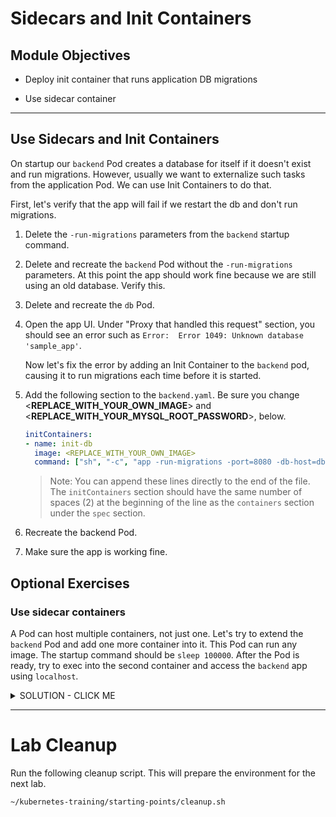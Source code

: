 # Sidecars and Init Containers

## Module Objectives


- Deploy init container that runs application DB migrations

- Use sidecar container

---

## Use Sidecars and Init Containers

On startup our `backend` Pod creates a database for itself if it doesn't exist and run migrations. However, usually we want to externalize such tasks from the application Pod. We can use Init Containers to do that.

First, let's verify that the app will fail if we restart the db and don't run migrations.

1. Delete the `-run-migrations` parameters from the `backend` startup command.

1. Delete and recreate the `backend` Pod without the `-run-migrations`
parameters. At this point the app should work fine because we are still
using an old database.  Verify this.

1. Delete and recreate the `db` Pod.

1. Open the app UI.  Under "Proxy that handled this request" section,
you should see an error such as `Error:  Error 1049: Unknown database
'sample_app'`.

    Now let's fix the error by adding an Init Container to the `backend` pod, causing it to run migrations each time before it is started.

1. Add the following section to the `backend.yaml`.
Be sure you change <**REPLACE_WITH_YOUR_OWN_IMAGE**>
and <**REPLACE_WITH_YOUR_MYSQL_ROOT_PASSWORD**>, below.

    ```yaml
    initContainers:
    - name: init-db
      image: <REPLACE_WITH_YOUR_OWN_IMAGE>
      command: ["sh", "-c", "app -run-migrations -port=8080 -db-host=db -db-password=<REPLACE_WITH_YOUR_MYSQL_ROOT_PASSWORD>" ]
    ```

    > Note: You can append these lines directly to the end of the file. The `initContainers` section should have the same number of spaces (2) at the beginning
    of the line as the `containers` section under the `spec` section.

1. Recreate the backend Pod.

1. Make sure the app is working fine.


## Optional Exercises

### Use sidecar containers

A Pod can host multiple containers, not just one. Let's try to extend the `backend` Pod and add one more container into it. This Pod can run any image. The startup command should be `sleep 100000`. After the Pod is ready, try to exec into the second container and access the `backend` app using `localhost`.

<details><summary>SOLUTION - CLICK ME</summary>
<p>

Modify the `backend.yaml` to include an additional container.

```yaml
spec:
  containers:
  - name: multi
    image: busybox
    command: ['sh', '-c', 'echo Multi-container example! && sleep 100000']
```

> Note: in yaml `-` is used for arrays, every object with `-` supports multiple values.

```shell
kubectl exec -i -t backend -c multi /bin/sh
wget -O - http://backend:8080
```

</p>
</details>

---

# Lab Cleanup

Run the following cleanup script. This will prepare the environment for the next lab.
```shell
~/kubernetes-training/starting-points/cleanup.sh
```
